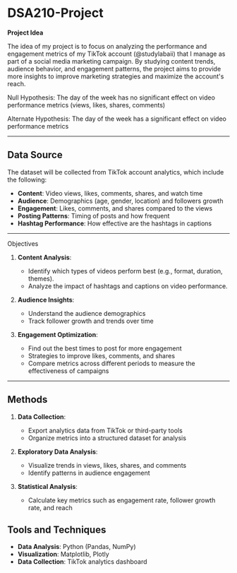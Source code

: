 # DSA210-Project


**Project Idea**

The idea of my project is to focus on analyzing the performance and engagement metrics of my TikTok account (@studylabaii) that I manage as part of a social media marketing campaign. By studying content trends, audience behavior, and engagement patterns, the project aims to provide more insights to improve marketing strategies and maximize the account's reach.

Null Hypothesis: The day of the week has no significant effect on video performance metrics (views, likes, shares, comments)

Alternate Hypothesis: The day of the week has a significant effect on video performance metrics

---

## Data Source

The dataset will be collected from TikTok account analytics, which include the following:
- **Content**: Video views, likes, comments, shares, and watch time
- **Audience**: Demographics (age, gender, location) and followers growth
- **Engagement**: Likes, comments, and shares compared to the views
- **Posting Patterns**: Timing of posts and how frequent
- **Hashtag Performance**: How effective are the hashtags in captions

---

Objectives

1. **Content Analysis**:
   - Identify which types of videos perform best (e.g., format, duration, themes).
   - Analyze the impact of hashtags and captions on video performance.
   
2. **Audience Insights**:
   - Understand the audience demographics
   - Track follower growth and trends over time

3. **Engagement Optimization**:
   - Find out the best times to post for more engagement
   - Strategies to improve likes, comments, and shares
   - Compare metrics across different periods to measure the effectiveness of campaigns

---

## Methods

1. **Data Collection**:
   - Export analytics data from TikTok or third-party tools
   - Organize metrics into a structured dataset for analysis
   
2. **Exploratory Data Analysis**:
   - Visualize trends in views, likes, shares, and comments
   - Identify patterns in audience engagement

3. **Statistical Analysis**:
   - Calculate key metrics such as engagement rate, follower growth rate, and reach
 

## Tools and Techniques

- **Data Analysis**: Python (Pandas, NumPy)
- **Visualization**: Matplotlib, Plotly
- **Data Collection**: TikTok analytics dashboard
